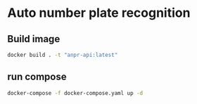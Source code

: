# Auto number plate recognition

## Build image
```bash
docker build . -t "anpr-api:latest"
```

## run compose
```bash
docker-compose -f docker-compose.yaml up -d
```
